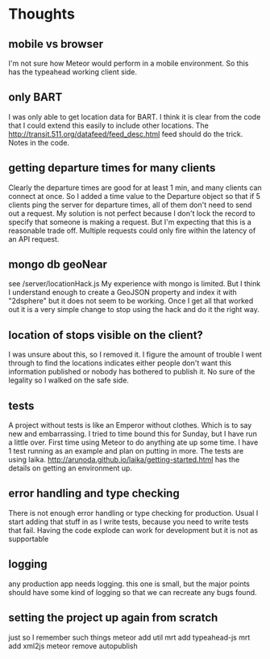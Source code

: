 


# Thoughts

## mobile vs browser

I'm not sure how Meteor would perform in a mobile environment.
So this has the typeahead working client side.

## only BART

I was only able to get location data for BART.  I think
it is clear from the code that I could extend this easily to
include other locations.  The http://transit.511.org/datafeed/feed_desc.html
feed should do the trick.  Notes in the code.

## getting departure times for many clients

Clearly the departure times are good for at least 1 min,
and many clients can connect at once.  So I added a time value
to the Departure object so that if 5 clients ping the server
for departure times, all of them don't need to send out a request.
My solution is not perfect because I don't lock the record
to specify that someone is making a request.  But I'm expecting
that this is a reasonable trade off.  Multiple requests could
only fire within the latency of an API request.

## mongo db geoNear

see /server/locationHack.js  My experience with mongo is limited.
But I think I understand enough to create a GeoJSON property and
index it with "2dsphere" but it does not seem to be working.
Once I get all that worked out it is a very simple change
to stop using the hack and do it the right way.

## location of stops visible on the client?

I was unsure about this, so I removed it.  I figure
the amount of trouble I went through to find the locations
indicates either people don't want this information published
or nobody has bothered to publish it.  No sure of the legality
so I walked on the safe side.

## tests

A project without tests is like an Emperor without clothes.
Which is to say new and embarrassing.  I tried to time bound this
for Sunday, but I have run a little over.  First time using Meteor
to do anything ate up some time.  I have 1 test running as an 
example and plan on putting in more.  The tests are using laika.
http://arunoda.github.io/laika/getting-started.html has the details
on getting an environment up.

## error handling and type checking

There is not enough error handling or type checking for 
production.  Usual I start adding that stuff in as I write
tests, because you need to write tests that fail.  Having the
code explode can work for development but it is not as supportable

## logging

any production app needs logging.  this one is small, but the major
points should have some kind of logging so that we can recreate any
bugs found.   

## setting the project up again from scratch

just so I remember such things
meteor add util
mrt add typeahead-js
mrt add xml2js
meteor remove autopublish